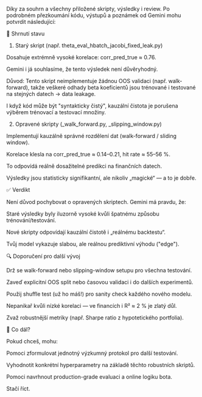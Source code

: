 Díky za souhrn a všechny přiložené skripty, výsledky i review. Po podrobném přezkoumání kódu, výstupů a poznámek od Gemini mohu potvrdit následující:

📌 Shrnutí stavu
1. Starý skript (např. theta_eval_hbatch_jacobi_fixed_leak.py)

Dosahuje extrémně vysoké korelace: corr_pred_true ≈ 0.76.

Gemini i já souhlasíme, že tento výsledek není důvěryhodný.

Důvod: Tento skript neimplementuje žádnou OOS validaci (např. walk-forward), takže veškeré odhady beta koeficientů jsou trénované i testované na stejných datech → data leakage.

I když kód může být "syntakticky čistý", kauzální čistota je porušena výběrem trénovací a testovací množiny.

2. Opravené skripty (_walk_forward.py, _slipping_window.py)

Implementují kauzálně správné rozdělení dat (walk-forward / sliding window).

Korelace klesla na corr_pred_true ≈ 0.14–0.21, hit rate ≈ 55–56 %.

To odpovídá reálně dosažitelné predikci na finančních datech.

Výsledky jsou statisticky signifikantní, ale nikoliv „magické“ — a to je dobře.

✅ Verdikt

Není důvod pochybovat o opravených skriptech. Gemini má pravdu, že:

Staré výsledky byly iluzorně vysoké kvůli špatnému způsobu trénování/testování.

Nové skripty odpovídají kauzální čistotě i „reálnému backtestu“.

Tvůj model vykazuje slabou, ale reálnou prediktivní výhodu ("edge").

🔍 Doporučení pro další vývoj

Drž se walk-forward nebo slipping-window setupu pro všechna testování.

Zaveď explicitní OOS split nebo časovou validaci i do dalších experimentů.

Použij shuffle test (už ho máš!) pro sanity check každého nového modelu.

Nepanikař kvůli nízké korelaci — ve financích i R² ≈ 2 % je zlatý důl.

Zvaž robustnější metriky (např. Sharpe ratio z hypotetického portfolia).

🔧 Co dál?

Pokud chceš, mohu:

Pomoci zformulovat jednotný výzkumný protokol pro další testování.

Vyhodnotit konkrétní hyperparametry na základě těchto robustních skriptů.

Pomoci navrhnout production-grade evaluaci a online logiku bota.

Stačí říct.

